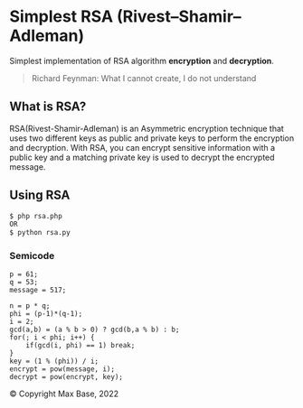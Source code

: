 # Simplest RSA (Rivest–Shamir–Adleman)

Simplest implementation of RSA algorithm **encryption** and **decryption**.

> Richard Feynman: What I cannot create, I do not understand

## What is RSA?

RSA(Rivest-Shamir-Adleman) is an Asymmetric encryption technique that uses two different keys as public and private keys to perform the encryption and decryption. With RSA, you can encrypt sensitive information with a public key and a matching private key is used to decrypt the encrypted message.

## Using RSA

```sh
$ php rsa.php
OR
$ python rsa.py
```

### Semicode

```
p = 61;
q = 53;
message = 517;

n = p * q;
phi = (p-1)*(q-1);
i = 2;
gcd(a,b) = (a % b > 0) ? gcd(b,a % b) : b;
for(; i < phi; i++) {
    if(gcd(i, phi) == 1) break;
}
key = (1 % (phi)) / i;
encrypt = pow(message, i);
decrypt = pow(encrypt, key);
```

© Copyright Max Base, 2022
